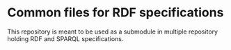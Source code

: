 
# Common files for RDF specifications

This repository is meant to be used as a submodule in multiple repository holding RDF and SPARQL specifications.
